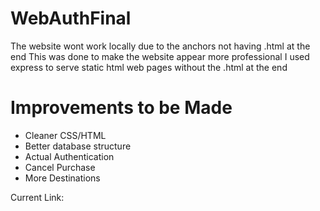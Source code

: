 # WebAuthFinal
The website wont work locally due to the anchors not having .html at the end
This was done to make the website appear more professional
I used express to serve static html web pages without the .html at the end

Improvements to be Made
=
- Cleaner CSS/HTML
- Better database structure
- Actual Authentication
- Cancel Purchase
- More Destinations

Current Link:
